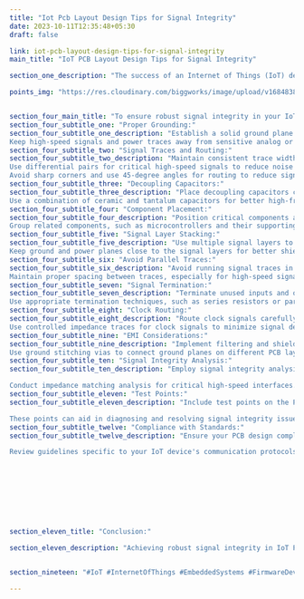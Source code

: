 ```yaml
---
title: "Iot Pcb Layout Design Tips for Signal Integrity"
date: 2023-10-11T12:35:48+05:30
draft: false

link: iot-pcb-layout-design-tips-for-signal-integrity
main_title: "IoT PCB Layout Design Tips for Signal Integrity"

section_one_description: "The success of an Internet of Things (IoT) device often depends on the integrity of signals on its printed circuit board (PCB). Signal integrity issues can lead to data corruption, reduced performance, or even device failure."

points_img: "https://res.cloudinary.com/biggworks/image/upload/v1684838348/Group_11544_lwrsg0.png"


section_four_main_title: "To ensure robust signal integrity in your IoT PCB layout, consider these essential design tips."
section_four_subtitle_one: "Proper Grounding:"
section_four_subtitle_one_description: "Establish a solid ground plane to provide a reference for signal return paths.
Keep high-speed signals and power traces away from sensitive analog or low-speed digital areas."
section_four_subtitle_two: "Signal Traces and Routing:"
section_four_subtitle_two_description: "Maintain consistent trace widths and impedance to minimize signal reflections.
Use differential pairs for critical high-speed signals to reduce noise and crosstalk.
Avoid sharp corners and use 45-degree angles for routing to reduce signal reflections."
section_four_subtitle_three: "Decoupling Capacitors:"
section_four_subtitle_three_description: "Place decoupling capacitors close to power pins of ICs to reduce power supply noise.
Use a combination of ceramic and tantalum capacitors for better high-frequency filtering."
section_four_subtitle_four: "Component Placement:"
section_four_subtitle_four_description: "Position critical components and connectors strategically to minimize trace lengths.
Group related components, such as microcontrollers and their supporting components, closely together."
section_four_subtitle_five: "Signal Layer Stacking:"
section_four_subtitle_five_description: "Use multiple signal layers to separate sensitive analog and digital signals.
Keep ground and power planes close to the signal layers for better shielding."
section_four_subtitle_six: "Avoid Parallel Traces:"
section_four_subtitle_six_description: "Avoid running signal traces in parallel with each other, as it can lead to mutual inductance and crosstalk.
Maintain proper spacing between traces, especially for high-speed signals."
section_four_subtitle_seven: "Signal Termination:"
section_four_subtitle_seven_description: "Terminate unused inputs and outputs to prevent signal reflection.
Use appropriate termination techniques, such as series resistors or parallel termination, for high-speed signals."
section_four_subtitle_eight: "Clock Routing:"
section_four_subtitle_eight_description: "Route clock signals carefully to reduce jitter and maintain synchronization.
Use controlled impedance traces for clock signals to minimize signal degradation."
section_four_subtitle_nine: "EMI Considerations:"
section_four_subtitle_nine_description: "Implement filtering and shielding techniques to reduce electromagnetic interference (EMI).
Use ground stitching vias to connect ground planes on different PCB layers."
section_four_subtitle_ten: "Signal Integrity Analysis:"
section_four_subtitle_ten_description: "Employ signal integrity analysis tools to simulate and verify signal behavior before fabrication.

Conduct impedance matching analysis for critical high-speed interfaces."
section_four_subtitle_eleven: "Test Points:"
section_four_subtitle_eleven_description: "Include test points on the PCB for troubleshooting and signal quality measurements.

These points can aid in diagnosing and resolving signal integrity issues during testing and debugging."
section_four_subtitle_twelve: "Compliance with Standards:"
section_four_subtitle_twelve_description: "Ensure your PCB design complies with industry standards and best practices for signal integrity.

Review guidelines specific to your IoT device's communication protocols."









section_eleven_title: "Conclusion:"

section_eleven_description: "Achieving robust signal integrity in IoT PCB layout design is crucial for reliable device performance. By following these tips, you can minimize signal degradation, noise, and interference, leading to a more dependable IoT device. Thorough design, careful consideration of high-speed interfaces, and adherence to best practices are essential for successful IoT PCB layouts."


section_nineteen: "#IoT #InternetOfThings #EmbeddedSystems #FirmwareDevelopment #IoTDevelopment #IoTTechnology #EmbeddedProgramming #IoTInnovation #ConnectedDevices #EmbeddedDesign #HardwareDesign #IoTProjects #EmbeddedSolutions #IoTIndustry #FirmwareEngineering #IoTDesign #WirelessCommunication #EmbeddedSoftware #IoTApplications #IoTSecurity"

---
```


